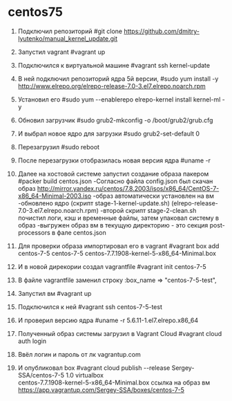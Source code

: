 # centos75
1. Подключил репозиторий #git clone https://github.com/dmitry-lyutenko/manual_kernel_update.git
2. Запустил vagrant #vagrant up
3. Подключился к виртуальной машине #vagrant ssh kernel-update
4. В ней подключил репозиторий ядра 5й версии, #sudo yum install -y http://www.elrepo.org/elrepo-release-7.0-3.el7.elrepo.noarch.rpm
5. Установил его #sudo yum --enablerepo elrepo-kernel install kernel-ml -y
6. Обновил загрузчик #sudo grub2-mkconfig -o /boot/grub2/grub.cfg
7. И выбрал новое ядро для загрузки #sudo grub2-set-default 0
8. Перезагрузил #sudo reboot
9. После перезагрузки отобразилась новая версия ядра #uname -r
10. Далее на хостовой системе запустил создание образа пакером #packer build centos.json
-Согласно файла config.json был скачан образ http://mirror.yandex.ru/centos/7.8.2003/isos/x86_64/CentOS-7-x86_64-Minimal-2003.iso
-образ автоматически установлен на вм
-обновлено ядро (скрипт stage-1-kernel-update.sh) (elrepo-release-7.0-3.el7.elrepo.noarch.rpm)
-второй скрипт stage-2-clean.sh почистил логи, кэш и временные файлы, затем упаковал систему в образ
-выгружен образ вм в текущую директорию - это секция post-processors в фале centos.json
11. Для проверки образа импортировал его в vagrant #vagrant box add centos-7-5 centos-7-5 centos-7.7.1908-kernel-5-x86_64-Minimal.box
12. И в новой дирекории создал vagrantfile #vagrant init centos-7-5
13. В файле vagrantfile заменил строку :box_name => "centos-7-5-test",
13. Запустил вм #vagrant up
14. Подключился к ней #vagrant ssh centos-7-5-test
15. И проверил версию ядра #uname -r
5.6.11-1.el7.elrepo.x86_64

16. Полученный образ системы загрузил в Vagrant Cloud #vagrant cloud auth login
17. Ввёл логин и пароль от лк vagrantup.com
18. И опубликовал box #vagrant cloud publish --release Sergey-SSA/centos-7-5 1.0 virtualbox \
        centos-7.7.1908-kernel-5-x86_64-Minimal.box
ссылка на образ вм https://app.vagrantup.com/Sergey-SSA/boxes/centos-7-5
